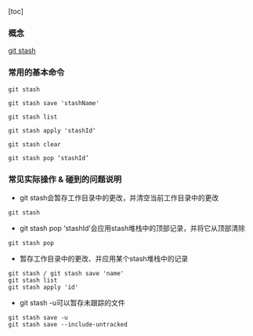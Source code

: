 [toc]
### 概念
[git stash](https://git-scm.com/docs/git-stash)

### 常用的基本命令
```
git stash 

git stash save 'stashName'

git stash list

git stash apply 'stashId'

git stash clear

git stash pop ‘stashId’
```

### 常见实际操作 & 碰到的问题说明
- git stash会暂存工作目录中的更改，并清空当前工作目录中的更改
```
git stash
```
- git stash pop ‘stashId’会应用stash堆栈中的顶部记录，并将它从顶部清除
```
git stash pop
```
- 暂存工作目录中的更改、并应用某个stash堆栈中的记录
```
git stash / git stash save 'name'
git stash list
git stash apply 'id'
```
- git stash -u可以暂存未跟踪的文件
```
git stash save -u
git stash save --include-untracked
```